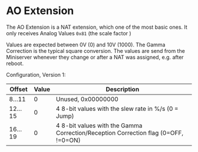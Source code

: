 # AO Extension

The AO Extension is a NAT extension, which one of the most basic ones. It only receives Analog Values `0x81` (the scale factor )

Values are expected between 0V (0) and 10V (1000). The Gamma Correction is the typical square conversion. The values are send from the Miniserver whenever they change or after a NAT was assigned, e.g. after reboot.

Configuration, Version 1:

| Offset   | Value | Description |
| -------- | ----- | ----------- |
|   8…11   |     0 | Unused, 0x00000000 |
|  12…15   |     0 | 4 8-bit values with the slew rate in %/s (0 = Jump) |
|  16…19   |     0 | 4 8-bit values with the Gamma Correction/Reception Correction flag (0=OFF, !=0=ON) |
